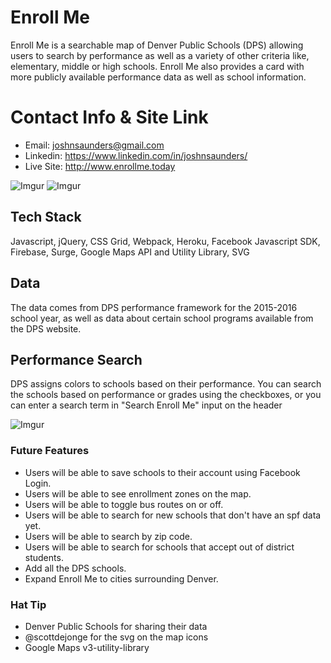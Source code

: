 # Enroll Me
Enroll Me is a searchable map of Denver Public Schools (DPS) allowing users to search by performance as well as a variety of other criteria like, elementary, middle or high schools. Enroll Me also provides a card with more publicly available performance data as well as school information.

# Contact Info & Site Link
- Email: joshnsaunders@gmail.com
- Linkedin: https://www.linkedin.com/in/joshnsaunders/
- Live Site: http://www.enrollme.today

![Imgur](https://i.imgur.com/kdM6uZJ.png)
![Imgur](https://i.imgur.com/hYwqBl0.png)
## Tech Stack
Javascript, jQuery, CSS Grid, Webpack, Heroku, Facebook Javascript SDK, Firebase, Surge, Google Maps API and Utility Library, SVG

## Data
The data comes from DPS performance framework for the 2015-2016 school year, as well as
data about certain school programs available from the DPS website.

## Performance Search
DPS assigns colors to schools based on their performance. You can search the schools based on performance or grades using the checkboxes, or you can enter a search term in "Search Enroll Me" input on the header

![Imgur](https://i.imgur.com/0sJstCp.png)

### Future Features
- Users will be able to save schools to their account using Facebook Login.
- Users will be able to see enrollment zones on the map.
- Users will be able to toggle bus routes on or off.
- Users will be able to search for new schools that don't have an spf data yet.
- Users will be able to search by zip code.
- Users will be able to search for schools that accept out of district students.
- Add all the DPS schools.
- Expand Enroll Me to cities surrounding Denver.

### Hat Tip
- Denver Public Schools for sharing their data
- @scottdejonge for the svg on the map icons
- Google Maps v3-utility-library
